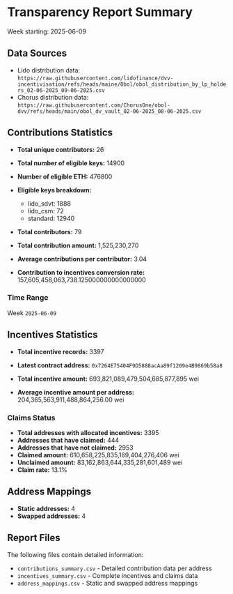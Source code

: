 # Transparency Report Summary
Week starting: 2025-06-09

## Data Sources
- Lido distribution data: `https://raw.githubusercontent.com/lidofinance/dvv-incentivisation/refs/heads/maine/Obol/obol_distribution_by_lp_holders_02-06-2025_09-06-2025.csv`
- Chorus distribution data: `https://raw.githubusercontent.com/ChorusOne/obol-dvv/refs/heads/main/obol_dv_vault_02-06-2025_08-06-2025.csv`

## Contributions Statistics
- **Total unique contributors:** 26
- **Total number of eligible keys:** 14900
- **Number of eligible ETH:** 476800

- **Eligible keys breakdown:**
  - lido_sdvt: 1888
  - lido_csm: 72
  - standard: 12940

- **Total contributors:** 79
- **Total contribution amount:** 1,525,230,270
- **Average contributions per contributor:** 3.04
- **Contribution to incentives conversion rate:** 157,605,458,063,738.125000000000000000

### Time Range
Week `2025-06-09`

## Incentives Statistics
- **Total incentive records:** 3397
- **Latest contract address:** `0x7264E75404F9D5888acAa89f1209e4B9869b58a8`

- **Total incentive amount:** 693,821,089,479,504,685,877,895 wei
- **Average incentive amount per address:** 204,365,563,911,488,864,256.00 wei

### Claims Status
- **Total addresses with allocated incentives:** 3395
- **Addresses that have claimed:** 444
- **Addresses that have not claimed:** 2953
- **Claimed amount:** 610,658,225,835,169,404,276,406 wei
- **Unclaimed amount:** 83,162,863,644,335,281,601,489 wei
- **Claim rate:** 13.1%

## Address Mappings
- **Static addresses:** 4
- **Swapped addresses:** 4

## Report Files
The following files contain detailed information:
- `contributions_summary.csv` - Detailed contribution data per address
- `incentives_summary.csv` - Complete incentives and claims data
- `address_mappings.csv` - Static and swapped address mappings